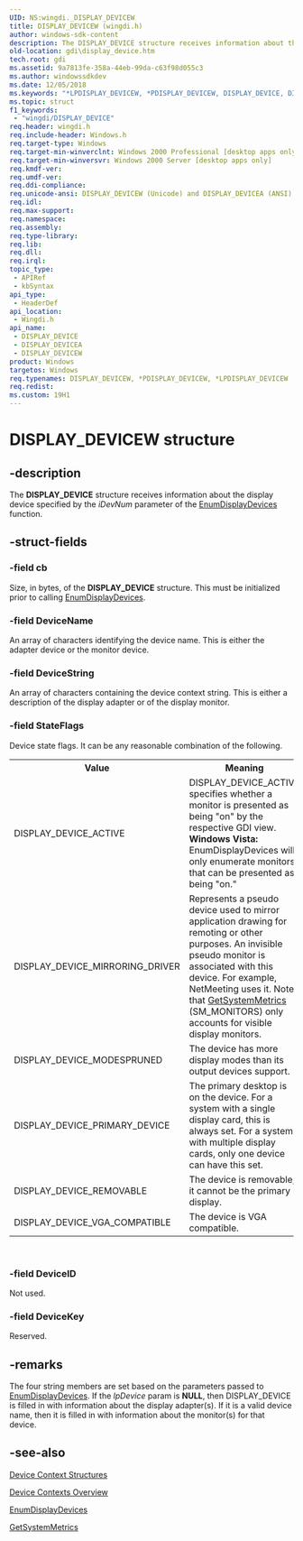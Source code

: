 ```yaml
---
UID: NS:wingdi._DISPLAY_DEVICEW
title: DISPLAY_DEVICEW (wingdi.h)
author: windows-sdk-content
description: The DISPLAY_DEVICE structure receives information about the display device specified by the iDevNum parameter of the EnumDisplayDevices function.
old-location: gdi\display_device.htm
tech.root: gdi
ms.assetid: 9a7813fe-358a-44eb-99da-c63f98d055c3
ms.author: windowssdkdev
ms.date: 12/05/2018
ms.keywords: "*LPDISPLAY_DEVICEW, *PDISPLAY_DEVICEW, DISPLAY_DEVICE, DISPLAY_DEVICE structure [Windows GDI], DISPLAY_DEVICEA, DISPLAY_DEVICEW, PDISPLAY_DEVICE, PDISPLAY_DEVICE structure pointer [Windows GDI], _DISPLAY_DEVICEA, _DISPLAY_DEVICEW, _win32_DISPLAY_DEVICE_str, gdi.display_device, wingdi/DISPLAY_DEVICE, wingdi/DISPLAY_DEVICEA, wingdi/DISPLAY_DEVICEW, wingdi/PDISPLAY_DEVICE"
ms.topic: struct
f1_keywords: 
 - "wingdi/DISPLAY_DEVICE"
req.header: wingdi.h
req.include-header: Windows.h
req.target-type: Windows
req.target-min-winverclnt: Windows 2000 Professional [desktop apps only]
req.target-min-winversvr: Windows 2000 Server [desktop apps only]
req.kmdf-ver: 
req.umdf-ver: 
req.ddi-compliance: 
req.unicode-ansi: DISPLAY_DEVICEW (Unicode) and DISPLAY_DEVICEA (ANSI)
req.idl: 
req.max-support: 
req.namespace: 
req.assembly: 
req.type-library: 
req.lib: 
req.dll: 
req.irql: 
topic_type:
 - APIRef
 - kbSyntax
api_type:
 - HeaderDef
api_location:
 - Wingdi.h
api_name:
 - DISPLAY_DEVICE
 - DISPLAY_DEVICEA
 - DISPLAY_DEVICEW
product: Windows
targetos: Windows
req.typenames: DISPLAY_DEVICEW, *PDISPLAY_DEVICEW, *LPDISPLAY_DEVICEW
req.redist: 
ms.custom: 19H1
---
```


# DISPLAY_DEVICEW structure


## -description



The <b>DISPLAY_DEVICE</b> structure receives information about the display device specified by the <i>iDevNum</i> parameter of the <a href="https://docs.microsoft.com/windows/desktop/api/winuser/nf-winuser-enumdisplaydevicesa">EnumDisplayDevices</a> function.




## -struct-fields




### -field cb

Size, in bytes, of the <b>DISPLAY_DEVICE</b> structure. This must be initialized prior to calling <a href="https://docs.microsoft.com/windows/desktop/api/winuser/nf-winuser-enumdisplaydevicesa">EnumDisplayDevices</a>.


### -field DeviceName

An array of characters identifying the device name. This is either the adapter device or the monitor device.


### -field DeviceString

An array of characters containing the device context string. This is either a description of the display adapter or of the display monitor.


### -field StateFlags

Device state flags. It can be any reasonable combination of the following.

<table>
<tr>
<th>Value</th>
<th>Meaning</th>
</tr>
<tr>
<td>DISPLAY_DEVICE_ACTIVE</td>
<td>DISPLAY_DEVICE_ACTIVE specifies whether a monitor is  presented as being "on" by the respective GDI view. <b>Windows Vista:</b> EnumDisplayDevices will only enumerate monitors that can be presented as being "on."

</td>
</tr>
<tr>
<td>DISPLAY_DEVICE_MIRRORING_DRIVER</td>
<td>Represents a pseudo device used to mirror application drawing for remoting or other purposes. An invisible pseudo monitor is associated with this device. For example, NetMeeting uses it. Note that <a href="https://docs.microsoft.com/windows/desktop/api/winuser/nf-winuser-getsystemmetrics">GetSystemMetrics</a> (SM_MONITORS) only accounts for visible display monitors.</td>
</tr>
<tr>
<td>DISPLAY_DEVICE_MODESPRUNED</td>
<td>The device has more display modes than its output devices support.</td>
</tr>
<tr>
<td>DISPLAY_DEVICE_PRIMARY_DEVICE</td>
<td>The primary desktop is on the device. For a system with a single display card, this is always set. For a system with multiple display cards, only one device can have this set.</td>
</tr>
<tr>
<td>DISPLAY_DEVICE_REMOVABLE</td>
<td>The device is removable; it cannot be the primary display.</td>
</tr>
<tr>
<td>DISPLAY_DEVICE_VGA_COMPATIBLE</td>
<td>The device is VGA compatible.</td>
</tr>
</table>
 


### -field DeviceID

Not used.


### -field DeviceKey

Reserved.


## -remarks



The four string members are set based on the parameters passed to <a href="https://docs.microsoft.com/windows/desktop/api/winuser/nf-winuser-enumdisplaydevicesa">EnumDisplayDevices</a>. If the <i>lpDevice</i> param is <b>NULL</b>, then DISPLAY_DEVICE is filled in with information about the display adapter(s). If it is a valid device name, then it is filled in with information about the monitor(s) for that device.




## -see-also




<a href="https://docs.microsoft.com/windows/desktop/gdi/device-context-structures">Device Context Structures</a>



<a href="https://docs.microsoft.com/windows/desktop/gdi/device-contexts">Device Contexts Overview</a>



<a href="https://docs.microsoft.com/windows/desktop/api/winuser/nf-winuser-enumdisplaydevicesa">EnumDisplayDevices
      </a>



<a href="https://docs.microsoft.com/windows/desktop/api/winuser/nf-winuser-getsystemmetrics">GetSystemMetrics</a>
 

 

